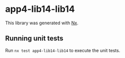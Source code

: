 # app4-lib14-lib14

This library was generated with [Nx](https://nx.dev).

## Running unit tests

Run `nx test app4-lib14-lib14` to execute the unit tests.
